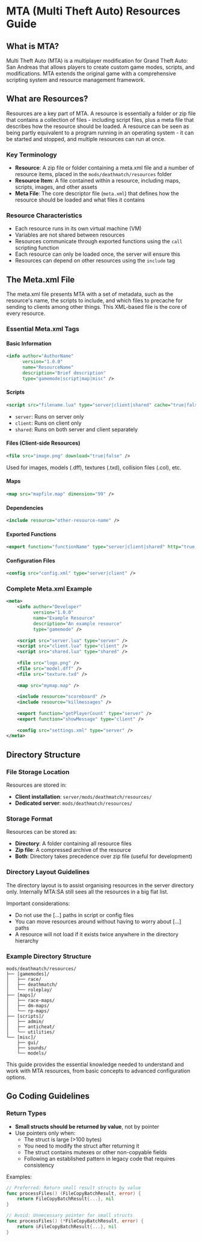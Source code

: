 # MTA (Multi Theft Auto) Resources Guide

## What is MTA?

Multi Theft Auto (MTA) is a multiplayer modification for Grand Theft Auto: San Andreas that allows players to create custom game modes, scripts, and modifications. MTA extends the original game with a comprehensive scripting system and resource management framework.

## What are Resources?

Resources are a key part of MTA. A resource is essentially a folder or zip file that contains a collection of files - including script files, plus a meta file that describes how the resource should be loaded. A resource can be seen as being partly equivalent to a program running in an operating system - it can be started and stopped, and multiple resources can run at once.

### Key Terminology

- **Resource**: A zip file or folder containing a meta.xml file and a number of resource items, placed in the `mods/deathmatch/resources` folder
- **Resource Item**: A file contained within a resource, including maps, scripts, images, and other assets
- **Meta File**: The core descriptor file (`meta.xml`) that defines how the resource should be loaded and what files it contains

### Resource Characteristics

- Each resource runs in its own virtual machine (VM)
- Variables are not shared between resources
- Resources communicate through exported functions using the `call` scripting function
- Each resource can only be loaded once, the server will ensure this
- Resources can depend on other resources using the `include` tag

## The Meta.xml File

The meta.xml file presents MTA with a set of metadata, such as the resource's name, the scripts to include, and which files to precache for sending to clients among other things. This XML-based file is the core of every resource.

### Essential Meta.xml Tags

#### Basic Information
```xml
<info author="AuthorName" 
      version="1.0.0" 
      name="ResourceName" 
      description="Brief description" 
      type="gamemode|script|map|misc" />
```

#### Scripts
```xml
<script src="filename.lua" type="server|client|shared" cache="true|false" />
```
- `server`: Runs on server only
- `client`: Runs on client only  
- `shared`: Runs on both server and client separately

#### Files (Client-side Resources)
```xml
<file src="image.png" download="true|false" />
```
Used for images, models (.dff), textures (.txd), collision files (.col), etc.

#### Maps
```xml
<map src="mapfile.map" dimension="99" />
```

#### Dependencies
```xml
<include resource="other-resource-name" />
```

#### Exported Functions
```xml
<export function="functionName" type="server|client|shared" http="true|false" />
```

#### Configuration Files
```xml
<config src="config.xml" type="server|client" />
```

### Complete Meta.xml Example

```xml
<meta>
    <info author="Developer" 
          version="1.0.0" 
          name="Example Resource" 
          description="An example resource" 
          type="gamemode" />
    
    <script src="server.lua" type="server" />
    <script src="client.lua" type="client" />
    <script src="shared.lua" type="shared" />
    
    <file src="logo.png" />
    <file src="model.dff" />
    <file src="texture.txd" />
    
    <map src="mymap.map" />
    
    <include resource="scoreboard" />
    <include resource="killmessages" />
    
    <export function="getPlayerCount" type="server" />
    <export function="showMessage" type="client" />
    
    <config src="settings.xml" type="server" />
</meta>
```

## Directory Structure

### File Storage Location

Resources are stored in:
- **Client installation**: `server/mods/deathmatch/resources/`
- **Dedicated server**: `mods/deathmatch/resources/`

### Storage Format

Resources can be stored as:
- **Directory**: A folder containing all resource files
- **Zip file**: A compressed archive of the resource
- **Both**: Directory takes precedence over zip file (useful for development)

### Directory Layout Guidelines

The directory layout is to assist organising resources in the server directory only. Internally MTA:SA still sees all the resources in a big flat list.

Important considerations:
- Do not use the [...] paths in script or config files
- You can move resources around without having to worry about [...] paths
- A resource will not load if it exists twice anywhere in the directory hierarchy

### Example Directory Structure

```
mods/deathmatch/resources/
├── [gamemodes]/
│   ├── race/
│   ├── deathmatch/
│   └── roleplay/
├── [maps]/
│   ├── race-maps/
│   ├── dm-maps/
│   └── rp-maps/
├── [scripts]/
│   ├── admin/
│   ├── anticheat/
│   └── utilities/
└── [misc]/
    ├── gui/
    ├── sounds/
    └── models/
```

This guide provides the essential knowledge needed to understand and work with MTA resources, from basic concepts to advanced configuration options.

## Go Coding Guidelines

### Return Types

- **Small structs should be returned by value**, not by pointer
- Use pointers only when:
  - The struct is large (>100 bytes)
  - You need to modify the struct after returning it
  - The struct contains mutexes or other non-copyable fields
  - Following an established pattern in legacy code that requires consistency

Examples:
```go
// Preferred: Return small result structs by value
func processFiles() (FileCopyBatchResult, error) {
    return FileCopyBatchResult{...}, nil
}

// Avoid: Unnecessary pointer for small structs
func processFiles() (*FileCopyBatchResult, error) {
    return &FileCopyBatchResult{...}, nil
}
```